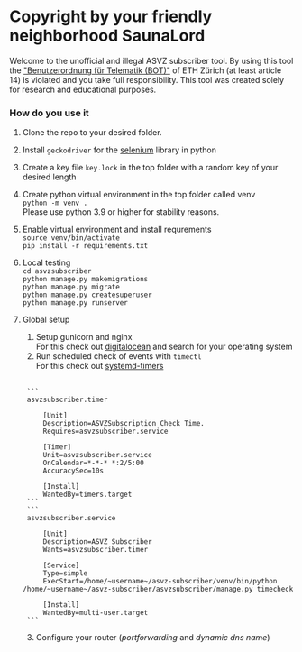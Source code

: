 # Copyright by your friendly neighborhood SaunaLord

Welcome to the unofficial and illegal ASVZ subscriber tool. 
By using this tool the 
["Benutzerordnung für Telematik (BOT)"](https://rechtssammlung.sp.ethz.ch/Dokumente/203.21.pdf) 
of ETH Zürich (at least article 14) is violated and you take full responsibility.
This tool was created solely for research and educational 
purposes.

### How do you use it
1. Clone the repo to your desired folder.
2. Install `geckodriver` for the [selenium](https://selenium-python.readthedocs.io/) library in python
3. Create a key file `key.lock` in the top folder with a random 
key of your desired length
4. Create python virtual environment in the top folder called venv  
`python -m venv .`  
Please use python 3.9 or higher for stability reasons.
5. Enable virtual environment and install requrements  
`source venv/bin/activate`  
`pip install -r requirements.txt`
6. Local testing  
`cd asvzsubscriber`  
`python manage.py makemigrations`  
`python manage.py migrate`  
`python manage.py createsuperuser`  
`python manage.py runserver`  
7. Global setup
   1. Setup gunicorn and nginx  
    For this check out [digitalocean](https://www.digitalocean.com/community/tutorials/how-to-set-up-django-with-postgres-nginx-and-gunicorn-on-debian-10) and search for your operating system
   2. Run scheduled check of events with `timectl`  
    For this check out [systemd-timers](https://opensource.com/article/20/7/systemd-timers)  
   <br>
   
        ```
        asvzsubscriber.timer
       
            [Unit]
            Description=ASVZSubscription Check Time.
            Requires=asvzsubscriber.service
       
            [Timer] 
            Unit=asvzsubscriber.service   
            OnCalendar=*-*-* *:2/5:00  
            AccuracySec=10s     
       
            [Install]    
            WantedBy=timers.target 
        ```
        ```
        asvzsubscriber.service
       
            [Unit]
            Description=ASVZ Subscriber
            Wants=asvzsubscriber.timer
    
            [Service]
            Type=simple
            ExecStart=/home/~username~/asvz-subscriber/venv/bin/python /home/~username~/asvz-subscriber/asvzsubscriber/manage.py timecheck
    
            [Install]
            WantedBy=multi-user.target
        ```
   3. Configure your router (*portforwarding* and *dynamic dns name*)  
